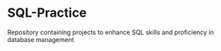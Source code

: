 # SQL-Practice
Repository containing projects to enhance SQL skills and proficiency in database management
